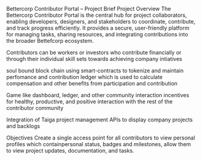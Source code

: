 Bettercorp Contributor Portal – Project Brief
Project Overview
The Bettercorp Contributor Portal is the central hub for project collaborators, enabling developers, designers, and stakeholders to coordinate, contribute, and track progress efficiently. It provides a secure, user-friendly platform for managing tasks, sharing resources, and integrating contributions into the broader Bettefcorp ecosystem.

Contributors can be workers or investors who contribute financially or through their individual skill sets towards achieving company intiatives

soul bound block chain using smart-contracts to tokenize and maintain perfomance and contribution ledger which is used to calculate compensation and other benefits from participation and contribution

Game like dashboard, ledger, and other community interaction incentives for healthy, productive, and positive interaction with the rest of the contributor community

Integration of Taiga project management APIs to display company projects and backlogs 

Objectives
Create a single access point for all contributors to view personal profiles which containpersonal status, badges and milestones, allow them to view project updates, documentation, and tasks.

